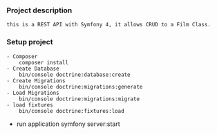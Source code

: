 ### Project description
    this is a REST API with Symfony 4, it allows CRUD to a Film Class.
### Setup project

```
- Composer
    composer install
- Create Database
    bin/console doctrine:database:create
- Create Migrations
    bin/console doctrine:migrations:generate
- Load Migrations
    bin/console doctrine:migrations:migrate
- load fixtures
    bin/console doctrine:fixtures:load
```
- run application
    symfony server:start
```